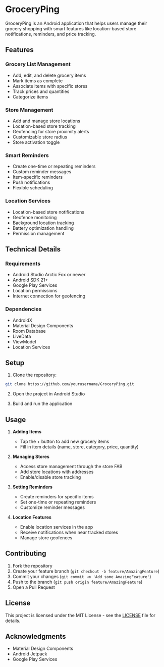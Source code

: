 # GroceryPing

GroceryPing is an Android application that helps users manage their grocery shopping with smart features like location-based store notifications, reminders, and price tracking.

## Features

### Grocery List Management
- Add, edit, and delete grocery items
- Mark items as complete
- Associate items with specific stores
- Track prices and quantities
- Categorize items

### Store Management
- Add and manage store locations
- Location-based store tracking
- Geofencing for store proximity alerts
- Customizable store radius
- Store activation toggle

### Smart Reminders
- Create one-time or repeating reminders
- Custom reminder messages
- Item-specific reminders
- Push notifications
- Flexible scheduling

### Location Services
- Location-based store notifications
- Geofence monitoring
- Background location tracking
- Battery optimization handling
- Permission management

## Technical Details

### Requirements
- Android Studio Arctic Fox or newer
- Android SDK 21+
- Google Play Services
- Location permissions
- Internet connection for geofencing

### Dependencies
- AndroidX
- Material Design Components
- Room Database
- LiveData
- ViewModel
- Location Services

## Setup

1. Clone the repository:
```bash
git clone https://github.com/yourusername/GroceryPing.git
```

2. Open the project in Android Studio

3. Build and run the application

## Usage

1. **Adding Items**
   - Tap the + button to add new grocery items
   - Fill in item details (name, store, category, price, quantity)

2. **Managing Stores**
   - Access store management through the store FAB
   - Add store locations with addresses
   - Enable/disable store tracking

3. **Setting Reminders**
   - Create reminders for specific items
   - Set one-time or repeating reminders
   - Customize reminder messages

4. **Location Features**
   - Enable location services in the app
   - Receive notifications when near tracked stores
   - Manage store geofences

## Contributing

1. Fork the repository
2. Create your feature branch (`git checkout -b feature/AmazingFeature`)
3. Commit your changes (`git commit -m 'Add some AmazingFeature'`)
4. Push to the branch (`git push origin feature/AmazingFeature`)
5. Open a Pull Request

## License

This project is licensed under the MIT License - see the [LICENSE](LICENSE) file for details.

## Acknowledgments

- Material Design Components
- Android Jetpack
- Google Play Services 